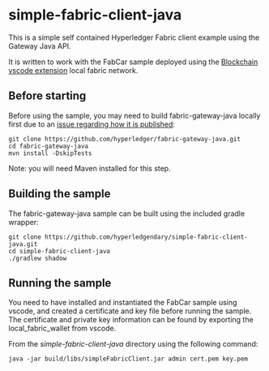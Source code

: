 # simple-fabric-client-java

This is a simple self contained Hyperledger Fabric client example using the Gateway Java API.

It is written to work with the FabCar sample deployed using the [Blockchain vscode extension](https://github.com/IBM-Blockchain/blockchain-vscode-extension) local fabric network.

## Before starting

Before using the sample, you may need to build fabric-gateway-java locally first due to an [issue regarding how it is published](https://jira.hyperledger.org/projects/FGJ/issues/FGJ-30):

```
git clone https://github.com/hyperledger/fabric-gateway-java.git
cd fabric-gateway-java
mvn install -DskipTests
```

Note: you will need Maven installed for this step.

## Building the sample

The fabric-gateway-java sample can be built using the included gradle wrapper:

```
git clone https://github.com/hyperledgendary/simple-fabric-client-java.git
cd simple-fabric-client-java
./gradlew shadow
```

## Running the sample

You need to have installed and instantiated the FabCar sample using vscode, and created a certificate and key file before running the sample. The certificate and private key information can be found by exporting the local_fabric_wallet from vscode.

From the _simple-fabric-client-java_ directory using the following command:

```
java -jar build/libs/simpleFabricClient.jar admin cert.pem key.pem
```
